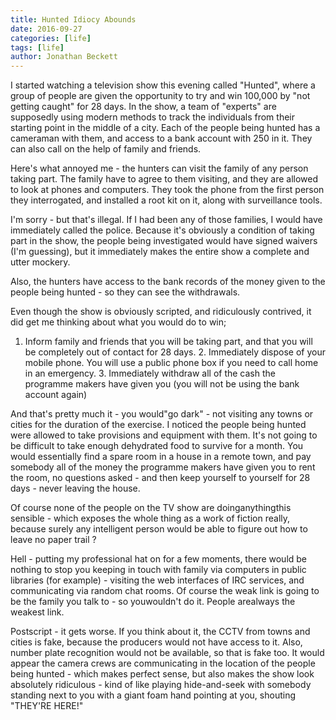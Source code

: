 ```yaml
---
title: Hunted Idiocy Abounds
date: 2016-09-27
categories: [life]
tags: [life]
author: Jonathan Beckett
---
```


I started watching a television show this evening called "Hunted", where a group of people are given the opportunity to try and win 100,000 by "not getting caught" for 28 days. In the show, a team of "experts" are supposedly using modern methods to track the individuals from their starting point in the middle of a city. Each of the people being hunted has a cameraman with them, and access to a bank account with 250 in it. They can also call on the help of family and friends.

Here's what annoyed me - the hunters can visit the family of any person taking part. The family have to agree to them visiting, and they are allowed to look at phones and computers. They took the phone from the first person they interrogated, and installed a root kit on it, along with surveillance tools.

I'm sorry - but that's illegal. If I had been any of those families, I would have immediately called the police. Because it's obviously a condition of taking part in the show, the people being investigated would have signed waivers (I'm guessing), but it immediately makes the entire show a complete and utter mockery.

Also, the hunters have access to the bank records of the money given to the people being hunted - so they can see the withdrawals.

Even though the show is obviously scripted, and ridiculously contrived, it did get me thinking about what you would do to win;

 1. Inform family and friends that you will be taking part, and that you will be     completely out of contact for 28 days.            2. Immediately dispose of your mobile phone. You will use a public phone box if     you need to call home in an emergency.            3. Immediately withdraw all of the cash the programme makers have given you     (you will not be using the bank account again)          

And that's pretty much it - you would"go dark" - not visiting any towns or cities for the duration of the exercise. I noticed the people being hunted were allowed to take provisions and equipment with them. It's not going to be difficult to take enough dehydrated food to survive for a month. You would essentially find a spare room in a house in a remote town, and pay somebody all of the money the programme makers have given you to rent the room, no questions asked - and then keep yourself to yourself for 28 days - never leaving the house.

Of course none of the people on the TV show are doinganythingthis sensible - which exposes the whole thing as a work of fiction really, because surely any intelligent person would be able to figure out how to leave no paper trail ?

Hell - putting my professional hat on for a few moments, there would be nothing to stop you keeping in touch with family via computers in public libraries (for example) - visiting the web interfaces of IRC services, and communicating via random chat rooms. Of course the weak link is going to be the family you talk to - so youwouldn't do it. People arealways the weakest link.

Postscript - it gets worse. If you think about it, the CCTV from towns and cities is fake, because the producers would not have access to it. Also, number plate recognition would not be available, so that is fake too. It would appear the camera crews are communicating in the location of the people being hunted - which makes perfect sense, but also makes the show look absolutely ridiculous - kind of like playing hide-and-seek with somebody standing next to you with a giant foam hand pointing at you, shouting "THEY'RE HERE!"